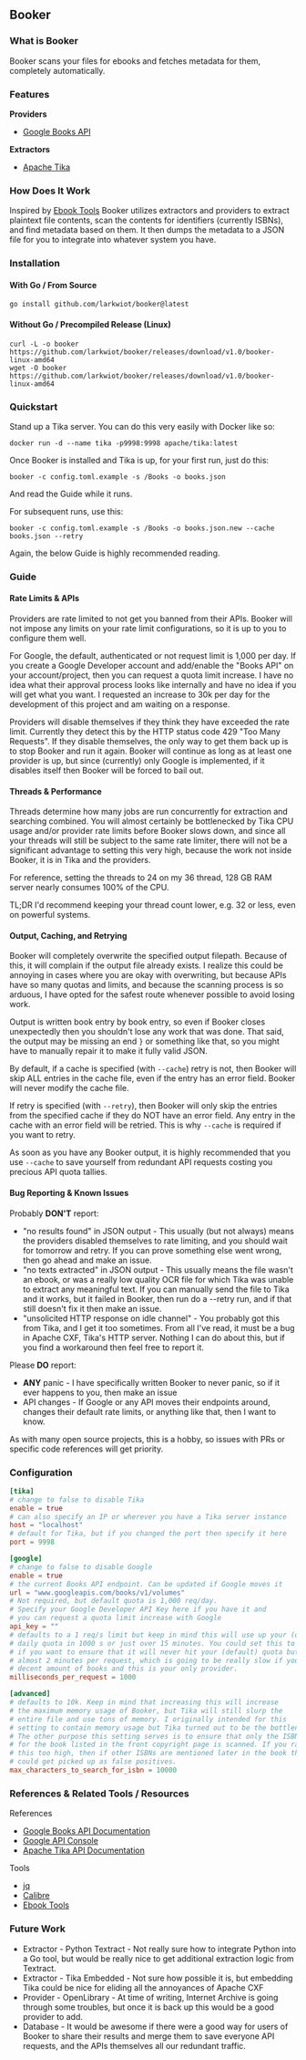 ## Booker

### What is Booker
Booker scans your files for ebooks and fetches metadata for them, completely automatically.

### Features
**Providers**
* [Google Books API](https://books.google.com/intl/en/googlebooks/about/index.html)

**Extractors**
* [Apache Tika](https://cwiki.apache.org/confluence/display/TIKA/TikaServer)

### How Does It Work
Inspired by [Ebook Tools](https://github.com/na--/ebook-tools) Booker utilizes extractors and providers to extract
plaintext file contents, scan the contents for identifiers (currently ISBNs), and find metadata based on them.
It then dumps the metadata to a JSON file for you to integrate into whatever system you have.

### Installation

#### With Go / From Source
````shell
go install github.com/larkwiot/booker@latest
````

#### Without Go / Precompiled Release (Linux)
```shell
curl -L -o booker https://github.com/larkwiot/booker/releases/download/v1.0/booker-linux-amd64
wget -O booker https://github.com/larkwiot/booker/releases/download/v1.0/booker-linux-amd64
```

### Quickstart

Stand up a Tika server. You can do this very easily with Docker like so:
```shell
docker run -d --name tika -p9998:9998 apache/tika:latest
```

Once Booker is installed and Tika is up, for your first run, just do this:
```shell
booker -c config.toml.example -s /Books -o books.json
```

And read the Guide while it runs.

For subsequent runs, use this:
```shell
booker -c config.toml.example -s /Books -o books.json.new --cache books.json --retry
```

Again, the below Guide is highly recommended reading.

### Guide

#### Rate Limits & APIs

Providers are rate limited to not get you banned from their APIs. Booker will not impose any limits on your rate limit
configurations, so it is up to you to configure them well.

For Google, the default, authenticated or not request limit is 1,000 per day. If you create a Google Developer account
and add/enable the "Books API" on your account/project, then you can request a quota limit increase. I have no idea
what their approval process looks like internally and have no idea if you will get what you want. I requested an increase
to 30k per day for the development of this project and am waiting on a response.

Providers will disable themselves if they think they have exceeded the rate limit. Currently they detect this by the
HTTP status code 429 "Too Many Requests". If they disable themselves, the only way to get them back up is to stop
Booker and run it again. Booker will continue as long as at least one provider is up, but since (currently) only Google
is implemented, if it disables itself then Booker will be forced to bail out.

#### Threads & Performance

Threads determine how many jobs are run concurrently for extraction and searching combined. You will almost certainly
be bottlenecked by Tika CPU usage and/or provider rate limits before Booker slows down, and since all your threads
will still be subject to the same rate limiter, there will not be a significant advantage to setting this very high,
because the work not inside Booker, it is in Tika and the providers.

For reference, setting the threads to 24 on my 36 thread, 128 GB RAM server nearly consumes 100% of the CPU.

TL;DR I'd recommend keeping your thread count lower, e.g. 32 or less, even on powerful systems.

#### Output, Caching, and Retrying

Booker will completely overwrite the specified output filepath. Because of this, it will complain if the output file
already exists. I realize this could be annoying in cases where you are okay with overwriting, but because APIs have
so many quotas and limits, and because the scanning process is so arduous, I have opted for the safest route whenever
possible to avoid losing work.

Output is written book entry by book entry, so even if Booker closes unexpectedly then you shouldn't lose any work that
was done. That said, the output may be missing an end `}` or something like that, so you might have to manually repair
it to make it fully valid JSON.

By default, if a cache is specified (with `--cache`) retry is not, then Booker will skip ALL entries in the cache
file, even if the entry has an error field. Booker will never modify the cache file.

If retry is specified (with `--retry`), then Booker will only skip the entries from the specified cache if they do NOT
have an error field. Any entry in the cache with an error field will be retried. This is why `--cache` is required
if you want to retry.

As soon as you have any Booker output, it is highly recommended that you use `--cache` to save yourself from redundant
API requests costing you precious API quota tallies.

#### Bug Reporting & Known Issues

Probably **DON'T** report:
* "no results found" in JSON output - This usually (but not always) means the providers disabled themselves to
rate limiting, and you should wait for tomorrow and retry. If you can prove something else went wrong, then go
ahead and make an issue.
* "no texts extracted" in JSON output - This usually means the file wasn't an ebook, or was a really low quality OCR
file for which Tika was unable to extract any meaningful text. If you can manually send the file to Tika and it works,
but it failed in Booker, then run do a --retry run, and if that still doesn't fix it then make an issue.
* "unsolicited HTTP response on idle channel" - You probably got this from Tika, and I get it too sometimes. From all
I've read, it must be a bug in Apache CXF, Tika's HTTP server. Nothing I can do about this, but if you find a workaround
then feel free to report it.

Please **DO** report:
* **ANY** panic - I have specifically written Booker to never panic, so if it ever happens to you, then make an issue
* API changes - If Google or any API moves their endpoints around, changes their default rate limits, or anything like
that, then I want to know.

As with many open source projects, this is a hobby, so issues with PRs or specific code references will get priority.

### Configuration

```toml
[tika]
# change to false to disable Tika
enable = true
# can also specify an IP or wherever you have a Tika server instance
host = "localhost"
# default for Tika, but if you changed the port then specify it here
port = 9998

[google]
# change to false to disable Google
enable = true
# the current Books API endpoint. Can be updated if Google moves it
url = "www.googleapis.com/books/v1/volumes"
# Not required, but default quota is 1,000 req/day.
# Specify your Google Developer API Key here if you have it and
# you can request a quota limit increase with Google
api_key = ""
# defaults to a 1 req/s limit but keep in mind this will use up your (default)
# daily quota in 1000 s or just over 15 minutes. You could set this to 86400
# if you want to ensure that it will never hit your (default) quota but that's
# almost 2 minutes per request, which is going to be really slow if you have a
# decent amount of books and this is your only provider.
milliseconds_per_request = 1000

[advanced]
# defaults to 10k. Keep in mind that increasing this will increase
# the maximum memory usage of Booker, but Tika will still slurp the
# entire file and use tons of memory. I originally intended for this
# setting to contain memory usage but Tika turned out to be the bottleneck.
# The other purpose this setting serves is to ensure that only the ISBN
# for the book listed in the front copyright page is scanned. If you raise
# this too high, then if other ISBNs are mentioned later in the book they
# could get picked up as false positives.
max_characters_to_search_for_isbn = 10000
```

### References & Related Tools / Resources

References
* [Google Books API Documentation](https://developers.google.com/books/docs/overview)
* [Google API Console](https://console.cloud.google.com)
* [Apache Tika API Documentation](https://cwiki.apache.org/confluence/display/TIKA/TikaServer)

Tools
* [jq](https://github.com/jqlang/jq)
* [Calibre](https://github.com/kovidgoyal/calibre)
* [Ebook Tools](https://github.com/na--/ebook-tools)

### Future Work
* Extractor - Python Textract - Not really sure how to integrate Python into a Go tool, but would be really nice to get additional
  extraction logic from Textract.
* Extractor - Tika Embedded - Not sure how possible it is, but embedding Tika could be nice for eliding all the annoyances
of Apache CXF
* Provider - OpenLibrary - At time of writing, Internet Archive is going through some troubles, but once it is back up this
  would be a good provider to add.
* Database - It would be awesome if there were a good way for users of Booker to share their results and merge them
  to save everyone API requests, and the APIs themselves all our redundant traffic.
